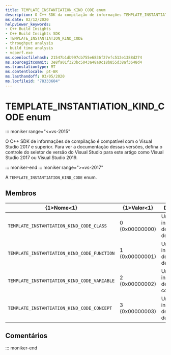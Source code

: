 ```yaml
---
title: TEMPLATE_INSTANTIATION_KIND_CODE enum
description: O C++ SDK da compilação de informações TEMPLATE_INSTANTIATION_KIND_CODE referência de enumeração.
ms.date: 02/12/2020
helpviewer_keywords:
- C++ Build Insights
- C++ Build Insights SDK
- TEMPLATE_INSTANTIATION_KIND_CODE
- throughput analysis
- build time analysis
- vcperf.exe
ms.openlocfilehash: 21547b1db997cb755e6836f27efc512e1388d274
ms.sourcegitcommit: 3e8fa01f323bc5043a48a0c18b855d38af3648d4
ms.translationtype: MT
ms.contentlocale: pt-BR
ms.lasthandoff: 03/05/2020
ms.locfileid: "78333604"
---
```

# <a name="template_instantiation_kind_code-enum"></a>TEMPLATE_INSTANTIATION_KIND_CODE enum

::: moniker range="<=vs-2015"

O C++ SDK de informações de compilação é compatível com o Visual Studio 2017 e superior. Para ver a documentação dessas versões, defina o controle do seletor de versão do Visual Studio para este artigo como Visual Studio 2017 ou Visual Studio 2019.

::: moniker-end
::: moniker range=">=vs-2017"

A `TEMPLATE_INSTANTIATION_KIND_CODE` enum.

## <a name="members"></a>Membros

| {1&gt;Nome&lt;1} | {1&gt;Valor&lt;1} | Descrição |
|--|--|--|
| `TEMPLATE_INSTANTIATION_KIND_CODE_CLASS` | 0 (0x00000000) | Uma instanciação de modelo de classe. |
| `TEMPLATE_INSTANTIATION_KIND_CODE_FUNCTION` | 1 (0x00000001) | Uma instanciação de modelo de função. |
| `TEMPLATE_INSTANTIATION_KIND_CODE_VARIABLE` | 2 (0x00000002) | Uma instanciação de variável constexpr. |
| `TEMPLATE_INSTANTIATION_KIND_CODE_CONCEPT` | 3 (0x00000003) | Uma instanciação de modelo de conceito. |

## <a name="remarks"></a>Comentários

::: moniker-end
